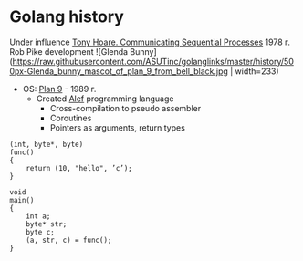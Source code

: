 # Golang history
Under influence [Tony Hoare. Communicating Sequential Processes](https://en.wikipedia.org/wiki/Communicating_sequential_processes) 1978 г. Rob Pike development
![Glenda Bunny](https://raw.githubusercontent.com/ASUTinc/golanglinks/master/history/500px-Glenda_bunny_mascot_of_plan_9_from_bell_black.jpg | width=233)
* OS: [Plan 9](https://en.wikipedia.org/wiki/Plan_9_from_Bell_Labs) - 1989 г.
    * Created [Alef](https://en.wikipedia.org/wiki/Alef_(programming_language)) programming language
        * Cross-compilation to pseudo assembler
        * Coroutines
        * Pointers as arguments, return types
```Alef
(int, byte*, byte) 
func() 
{ 
    return (10, "hello", ’c’); 
}

void 
main() 
{
    int a; 
    byte* str; 
    byte c; 
    (a, str, c) = func(); 
}
```